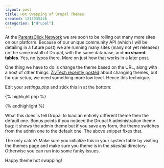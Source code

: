 ```yaml
--- 
layout: post
title: Hot Swapping of Drupal Themes
created: 1213935446
categories: ["drupal"]
---
```

At the <a href="http://www.parentsclick.com/">ParentsClick Network</a> we are soon to be rolling out many more sites on our platform. Because of our unique community API (which I will be detailing in a future post) we are running many sites (many not yet released) on the same install of Drupal, with the same database, and <strong>no shared tables</strong>. Yes, no typos there. More on just how that works in a later post.

One thing we have to do is change the theme based on the URL, along with a host of other things. <a href="http://zivtech.com/blog/fun-with-theme-switching">ZivTech recently posted</a> about changing themes, but for our setup, we need something more low level. Hence this technique.

Edit your <em>settings.php</em> and stick this in at the bottom:

{% highlight php %}
<?php
// if the URL is an administration page
if (strpos($_GET['q'], 'admin') === 0) {    
  $conf['theme_default'] = 'garland';
}
?>
{% endhighlight %}


What this does is tell Drupal to load an entirely different theme then the default one. Bonus points if you noticed the Drupal 5 administration theme bug: it shows the admin theme but if you save any form, the theme switches from the admin one to the default one. The above snippet fixes that.

The only catch? Make sure you initialize this in your system table by visiting the themes page and make sure you theme is in the <em>sites/all</em> directory. Otherwise you can run into some funky issues.

Happy theme hot swapping!
